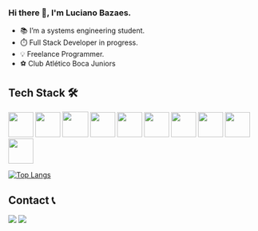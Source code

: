 ### Hi there 👋, I'm Luciano Bazaes.


- 📚 I’m a systems engineering student.
- ⏱️ Full Stack Developer in progress.
- 💡 Freelance Programmer.
- ⚽ Club Atlético Boca Juniors


## Tech Stack 🛠️
<img height=50rem width=50rem src="https://cdn.jsdelivr.net/gh/devicons/devicon/icons/html5/html5-original.svg" /> <img height=50rem width=50rem src="https://cdn.jsdelivr.net/gh/devicons/devicon/icons/css3/css3-original.svg" /> <img height=51rem width=52rem src="https://icon-library.com/images/javascript-icon-png/javascript-icon-png-23.jpg" /> <img height=50rem width=50rem src="https://cdn.jsdelivr.net/gh/devicons/devicon/icons/java/java-original-wordmark.svg" />
<img height=50rem width=50rem src="https://icon-library.com/images/react-icon/react-icon-29.jpg" /> <img 
height=50rem width=50rem src="https://cdn.jsdelivr.net/gh/devicons/devicon/icons/nodejs/nodejs-original.svg" /> <img height=50rem width=50rem src="https://cdn.jsdelivr.net/gh/devicons/devicon/icons/bootstrap/bootstrap-original.svg" /> 
<img height=50rem width=50rem src="https://cdn.jsdelivr.net/gh/devicons/devicon/icons/sass/sass-original.svg" />
<img height=50rem width=50rem  src="https://cdn.jsdelivr.net/gh/devicons/devicon/icons/git/git-original.svg" />
<img height=50rem width=50rem src="https://cdn.jsdelivr.net/gh/devicons/devicon/icons/vscode/vscode-original-wordmark.svg" />

[![Top Langs](https://github-readme-stats.vercel.app/api/top-langs/?username=anuraghazra&theme=radical&hide=GLSL,astro,rust,go)](https://github.com/anuraghazra/github-readme-stats)
          

##  Contact 📞
<a href = "mailto:lucho.bazaes@gmail.com"><img src="https://img.shields.io/badge/Gmail-D14836?style=for-the-badge&logo=gmail&logoColor=white" target="_blank"></a>
  <a href="https://www.linkedin.com/in/lucianobazaes/" target="_blank"><img src="https://img.shields.io/badge/-LinkedIn-%230077B5?style=for-the-badge&logo=linkedin&logoColor=white" target="_blank"></a> 
  


          
          
          
          
